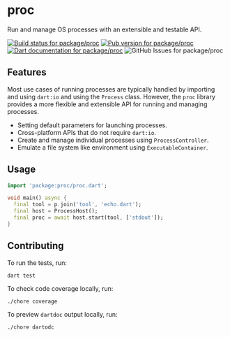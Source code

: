 # proc

Run and manage OS processes with an extensible and testable API.

<!-- #region(BADGES) -->
[![Build status for package/proc](https://github.com/matanlurey/pub.lurey.dev/actions/workflows/package_proc.yaml/badge.svg)](https://github.com/matanlurey/pub.lurey.dev/actions/workflows/package_proc.yaml)
[![Pub version for package/proc](https://img.shields.io/pub/v/proc)](https://pub.dev/packages/proc)
[![Dart documentation for package/proc](https://img.shields.io/badge/dartdoc-reference-blue.svg)](https://pub.dev/documentation/proc)
![GitHub Issues for package/proc](https://img.shields.io/github/issues/matanlurey/pub.lurey.dev/pkg-proc?label=issues)

<!-- #endregion -->

## Features

Most use cases of running processes are typically handled by importing and using
`dart:io` and using the `Process` class. However, the `proc` library provides a
more flexible and extensible API for running and managing processes.

- Setting default parameters for launching processes.
- Cross-platform APIs that do not require `dart:io`.
- Create and manage individual processes using `ProcessController`.
- Emulate a file system like environment using `ExecutableContainer`.

## Usage

```dart
import 'package:proc/proc.dart';

void main() async {
  final tool = p.join('tool', 'echo.dart');
  final host = ProcessHost();
  final proc = await host.start(tool, ['stdout']);
}
```

## Contributing

To run the tests, run:

```shell
dart test
```

To check code coverage locally, run:

```shell
./chore coverage
```

To preview `dartdoc` output locally, run:

```shell
./chore dartodc
```